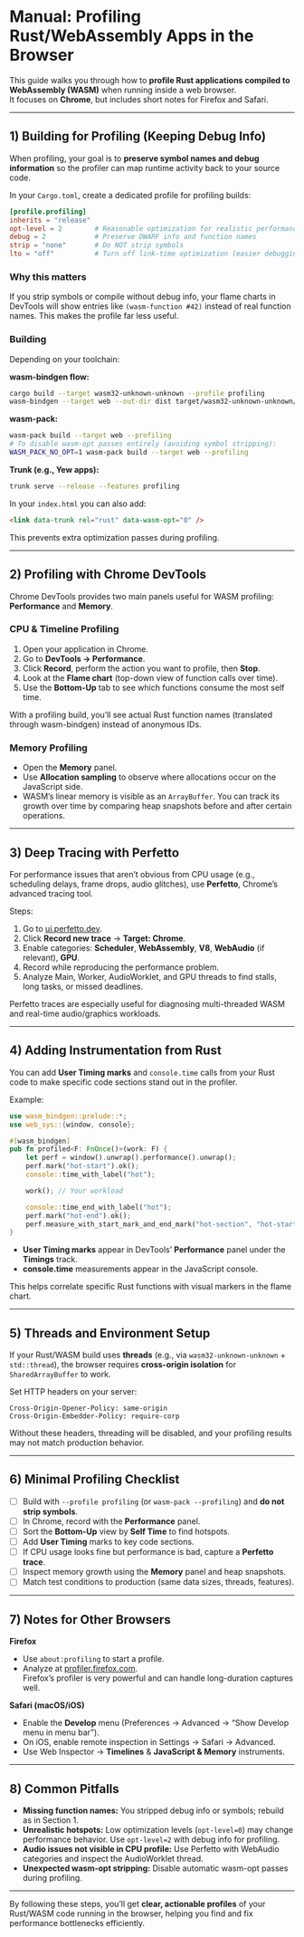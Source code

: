 # Manual: Profiling Rust/WebAssembly Apps in the Browser

This guide walks you through how to **profile Rust applications compiled to WebAssembly (WASM)** when running inside a web browser.  
It focuses on **Chrome**, but includes short notes for Firefox and Safari.

---

## 1) Building for Profiling (Keeping Debug Info)

When profiling, your goal is to **preserve symbol names and debug information** so the profiler can map runtime activity back to your source code.

In your `Cargo.toml`, create a dedicated profile for profiling builds:

```toml
[profile.profiling]
inherits = "release"
opt-level = 2        # Reasonable optimization for realistic performance
debug = 2            # Preserve DWARF info and function names
strip = "none"       # Do NOT strip symbols
lto = "off"          # Turn off link-time optimization (easier debugging)
```

### Why this matters
If you strip symbols or compile without debug info, your flame charts in DevTools will show entries like `(wasm-function #42)` instead of real function names. This makes the profile far less useful.

### Building
Depending on your toolchain:

**wasm-bindgen flow:**
```bash
cargo build --target wasm32-unknown-unknown --profile profiling
wasm-bindgen --target web --out-dir dist target/wasm32-unknown-unknown/profiling/*.wasm
```

**wasm-pack:**
```bash
wasm-pack build --target web --profiling
# To disable wasm-opt passes entirely (avoiding symbol stripping):
WASM_PACK_NO_OPT=1 wasm-pack build --target web --profiling
```

**Trunk (e.g., Yew apps):**
```bash
trunk serve --release --features profiling
```
In your `index.html` you can also add:
```html
<link data-trunk rel="rust" data-wasm-opt="0" />
```
This prevents extra optimization passes during profiling.

---

## 2) Profiling with Chrome DevTools

Chrome DevTools provides two main panels useful for WASM profiling: **Performance** and **Memory**.

### CPU & Timeline Profiling
1. Open your application in Chrome.
2. Go to **DevTools → Performance**.
3. Click **Record**, perform the action you want to profile, then **Stop**.
4. Look at the **Flame chart** (top-down view of function calls over time).
5. Use the **Bottom-Up** tab to see which functions consume the most self time.

With a profiling build, you’ll see actual Rust function names (translated through wasm-bindgen) instead of anonymous IDs.

### Memory Profiling
- Open the **Memory** panel.
- Use **Allocation sampling** to observe where allocations occur on the JavaScript side.
- WASM’s linear memory is visible as an `ArrayBuffer`. You can track its growth over time by comparing heap snapshots before and after certain operations.

---

## 3) Deep Tracing with Perfetto

For performance issues that aren’t obvious from CPU usage (e.g., scheduling delays, frame drops, audio glitches), use **Perfetto**, Chrome’s advanced tracing tool.

Steps:
1. Go to [ui.perfetto.dev](https://ui.perfetto.dev).
2. Click **Record new trace** → **Target: Chrome**.
3. Enable categories: **Scheduler**, **WebAssembly**, **V8**, **WebAudio** (if relevant), **GPU**.
4. Record while reproducing the performance problem.
5. Analyze Main, Worker, AudioWorklet, and GPU threads to find stalls, long tasks, or missed deadlines.

Perfetto traces are especially useful for diagnosing multi-threaded WASM and real-time audio/graphics workloads.

---

## 4) Adding Instrumentation from Rust

You can add **User Timing marks** and `console.time` calls from your Rust code to make specific code sections stand out in the profiler.

Example:
```rust
use wasm_bindgen::prelude::*;
use web_sys::{window, console};

#[wasm_bindgen]
pub fn profiled<F: FnOnce()>(work: F) {
    let perf = window().unwrap().performance().unwrap();
    perf.mark("hot-start").ok();
    console::time_with_label("hot");

    work(); // Your workload

    console::time_end_with_label("hot");
    perf.mark("hot-end").ok();
    perf.measure_with_start_mark_and_end_mark("hot-section", "hot-start", "hot-end").ok();
}
```

- **User Timing marks** appear in DevTools’ **Performance** panel under the **Timings** track.
- **console.time** measurements appear in the JavaScript console.

This helps correlate specific Rust functions with visual markers in the flame chart.

---

## 5) Threads and Environment Setup

If your Rust/WASM build uses **threads** (e.g., via `wasm32-unknown-unknown` + `std::thread`), the browser requires **cross-origin isolation** for `SharedArrayBuffer` to work.

Set HTTP headers on your server:
```
Cross-Origin-Opener-Policy: same-origin
Cross-Origin-Embedder-Policy: require-corp
```

Without these headers, threading will be disabled, and your profiling results may not match production behavior.

---

## 6) Minimal Profiling Checklist

- [ ] Build with `--profile profiling` (or `wasm-pack --profiling`) and **do not strip symbols**.
- [ ] In Chrome, record with the **Performance** panel.
- [ ] Sort the **Bottom-Up** view by **Self Time** to find hotspots.
- [ ] Add **User Timing** marks to key code sections.
- [ ] If CPU usage looks fine but performance is bad, capture a **Perfetto trace**.
- [ ] Inspect memory growth using the **Memory** panel and heap snapshots.
- [ ] Match test conditions to production (same data sizes, threads, features).

---

## 7) Notes for Other Browsers

**Firefox**  
- Use `about:profiling` to start a profile.
- Analyze at [profiler.firefox.com](https://profiler.firefox.com).  
Firefox’s profiler is very powerful and can handle long-duration captures well.

**Safari (macOS/iOS)**  
- Enable the **Develop** menu (Preferences → Advanced → “Show Develop menu in menu bar”).
- On iOS, enable remote inspection in Settings → Safari → Advanced.
- Use Web Inspector → **Timelines** & **JavaScript & Memory** instruments.

---

## 8) Common Pitfalls

- **Missing function names:** You stripped debug info or symbols; rebuild as in Section 1.
- **Unrealistic hotspots:** Low optimization levels (`opt-level=0`) may change performance behavior. Use `opt-level=2` with debug info for profiling.
- **Audio issues not visible in CPU profile:** Use Perfetto with WebAudio categories and inspect the AudioWorklet thread.
- **Unexpected wasm-opt stripping:** Disable automatic wasm-opt passes during profiling.

---

By following these steps, you’ll get **clear, actionable profiles** of your Rust/WASM code running in the browser, helping you find and fix performance bottlenecks efficiently.

